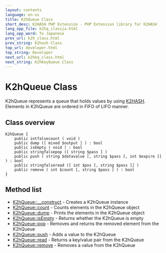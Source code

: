 ```yaml
---
layout: contents
language: en-us
title: K2hQueue Class
short_desc: K2HASH PHP Extension - PHP Extension library for K2HASH
lang_opp_file: k2hq_classja.html
lang_opp_word: To Japanese
prev_url: k2h_class.html
prev_string: K2hash Class
top_url: developer.html
top_string: Developer
next_url: k2hkq_class.html
next_string: K2hKeyQueue Class
---
```


# K2hQueue Class
K2hQueue represents a queue that holds values by using [K2HASH](https://k2hash.antpick.ax/).  
Elements in K2hQueue are ordered in FIFO of LIFO manner. 

## Class overview
```
K2hQueue {
    public intfalsecount ( void )
    public dump ([ mixed $output ] ) : bool
    public isEmpty ( void ) : bool
    public stringfalsepop ([ string $pass ] )
    public push ( string $datavalue [, string $pass [, int $expire ]] ) : bool
    public stringfalseread ([ int $pos [, string $pass ]] )
    public remove ( int $count [, string $pass ] ) : bool
}
```

## Method list

- [K2hQueue::__construct](k2hq_construct.html) - Creates a K2hQueue instance
- [K2hQueue::count](k2hq_count.html) - Counts elements in the K2hQueue object
- [K2hQueue::dump](k2hq_dump.html) - Prints the elements in the K2hQueue object
- [K2hQueue::isEmpty](k2hq_isEmpty.html) - Returns whether the K2hQueue is empty
- [K2hQueue::pop](k2hq_pop.html) - Removes and returns the removed element from the K2hQueue
- [K2hQueue::push](k2hq_push.html) - Adds a value to the K2hQueue
- [K2hQueue::read](k2hq_read.html) - Returns a key/value pair from the K2hQueue
- [K2hQueue::remove](k2hq_remove.html) - Removes a value from the K2hQueue

